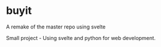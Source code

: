 # buyit


A remake of the master repo using svelte

Small project - Using svelte and python for web development.
